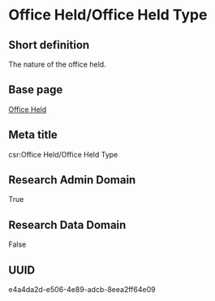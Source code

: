 # Office Held/Office Held Type
## Short definition
The nature of the office held.
## Base page
[Office Held](https://github.com/EuroCRIS/CASRAI-Dictionairies/blob/main/Objects/Office%20Held.md)
## Meta title
csr:Office Held/Office Held Type
## Research Admin Domain
True
## Research Data Domain
False
## UUID
e4a4da2d-e506-4e89-adcb-8eea2ff64e09
